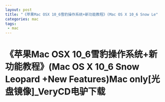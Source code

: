 ```yaml
---
layout: post
title: "《苹果Mac OSX 10_6雪豹操作系统+新功能教程》(Mac OS X 10_6 Snow Le"
categories: mac
tags: 
 - mac
--- 
```


# 《苹果Mac OSX 10_6雪豹操作系统+新功能教程》(Mac OS X 10_6 Snow Leopard +New Features)Mac only[光盘镜像]_VeryCD电驴下载


